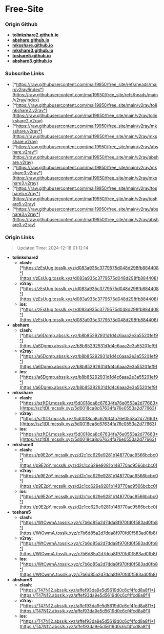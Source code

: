 # Free-Site

### Origin Github

- [**tolinkshare2.github.io**](https://github.com/tolinkshare2/tolinkshare2.github.io)
- [**abshare.github.io**](https://github.com/abshare/abshare.github.io)
- [**mksshare.github.io**](https://github.com/mksshare/mksshare.github.io)
- [**mkshare3.github.io**](https://github.com/mkshare3/mkshare3.github.io)
- [**toshare5.github.io**](https://github.com/toshare5/toshare5.github.io)
- [**abshare3.github.io**](https://github.com/abshare3/abshare3.github.io)

### Subscribe Links

- [*https://raw.githubusercontent.com/mai19950/free_site/refs/heads/main/v2ray/index*](https://raw.githubusercontent.com/mai19950/free_site/refs/heads/main/v2ray/index)
- [*https://raw.githubusercontent.com/mai19950/free_site/main/v2ray/tolinkshare2.v2ray*](https://raw.githubusercontent.com/mai19950/free_site/main/v2ray/tolinkshare2.v2ray)
- [*https://raw.githubusercontent.com/mai19950/free_site/main/v2ray/mksshare.v2ray*](https://raw.githubusercontent.com/mai19950/free_site/main/v2ray/mksshare.v2ray)
- [*https://raw.githubusercontent.com/mai19950/free_site/main/v2ray/abshare.v2ray*](https://raw.githubusercontent.com/mai19950/free_site/main/v2ray/abshare.v2ray)
- [*https://raw.githubusercontent.com/mai19950/free_site/main/v2ray/mkshare3.v2ray*](https://raw.githubusercontent.com/mai19950/free_site/main/v2ray/mkshare3.v2ray)
- [*https://raw.githubusercontent.com/mai19950/free_site/main/v2ray/toshare5.v2ray*](https://raw.githubusercontent.com/mai19950/free_site/main/v2ray/toshare5.v2ray)
- [*https://raw.githubusercontent.com/mai19950/free_site/main/v2ray/abshare3.v2ray*](https://raw.githubusercontent.com/mai19950/free_site/main/v2ray/abshare3.v2ray)

### Origin Links

> Updated Time: 2024-12-18 01:12:14

- **tolinkshare2**
  - **clash**: [*https://zEsUug.tosslk.xyz/d083a935c3779575d048d298fb884408*](https://zEsUug.tosslk.xyz/d083a935c3779575d048d298fb884408)
  - **v2ray**: [*https://zEsUug.tosslk.xyz/d083a935c3779575d048d298fb884408*](https://zEsUug.tosslk.xyz/d083a935c3779575d048d298fb884408)
  - **ios**: [*https://zEsUug.tosslk.xyz/d083a935c3779575d048d298fb884408*](https://zEsUug.tosslk.xyz/d083a935c3779575d048d298fb884408)
- **abshare**
  - **clash**: [*https://a6Dgmp.absslk.xyz/b8b85292931d1d4c6aaa2e3a55201ef9*](https://a6Dgmp.absslk.xyz/b8b85292931d1d4c6aaa2e3a55201ef9)
  - **v2ray**: [*https://a6Dgmp.absslk.xyz/b8b85292931d1d4c6aaa2e3a55201ef9*](https://a6Dgmp.absslk.xyz/b8b85292931d1d4c6aaa2e3a55201ef9)
  - **ios**: [*https://a6Dgmp.absslk.xyz/b8b85292931d1d4c6aaa2e3a55201ef9*](https://a6Dgmp.absslk.xyz/b8b85292931d1d4c6aaa2e3a55201ef9)
- **mksshare**
  - **clash**: [*https://sz1tDI.mcsslk.xyz/5d0018ca8c67634fa76e0553a2d77663*](https://sz1tDI.mcsslk.xyz/5d0018ca8c67634fa76e0553a2d77663)
  - **v2ray**: [*https://sz1tDI.mcsslk.xyz/5d0018ca8c67634fa76e0553a2d77663*](https://sz1tDI.mcsslk.xyz/5d0018ca8c67634fa76e0553a2d77663)
  - **ios**: [*https://sz1tDI.mcsslk.xyz/5d0018ca8c67634fa76e0553a2d77663*](https://sz1tDI.mcsslk.xyz/5d0018ca8c67634fa76e0553a2d77663)
- **mkshare3**
  - **clash**: [*https://p9E2pY.mcsslk.xyz/d2c1cc629e9281b148770ac9566bcbc0*](https://p9E2pY.mcsslk.xyz/d2c1cc629e9281b148770ac9566bcbc0)
  - **v2ray**: [*https://p9E2pY.mcsslk.xyz/d2c1cc629e9281b148770ac9566bcbc0*](https://p9E2pY.mcsslk.xyz/d2c1cc629e9281b148770ac9566bcbc0)
  - **ios**: [*https://p9E2pY.mcsslk.xyz/d2c1cc629e9281b148770ac9566bcbc0*](https://p9E2pY.mcsslk.xyz/d2c1cc629e9281b148770ac9566bcbc0)
- **toshare5**
  - **clash**: [*https://WtOwmA.tosslk.xyz/c7b6d85a2d7dda8f970fd0f583ad0fb8*](https://WtOwmA.tosslk.xyz/c7b6d85a2d7dda8f970fd0f583ad0fb8)
  - **v2ray**: [*https://WtOwmA.tosslk.xyz/c7b6d85a2d7dda8f970fd0f583ad0fb8*](https://WtOwmA.tosslk.xyz/c7b6d85a2d7dda8f970fd0f583ad0fb8)
  - **ios**: [*https://WtOwmA.tosslk.xyz/c7b6d85a2d7dda8f970fd0f583ad0fb8*](https://WtOwmA.tosslk.xyz/c7b6d85a2d7dda8f970fd0f583ad0fb8)
- **abshare3**
  - **clash**: [*https://T47N12.absslk.xyz/affef93da9e5d5619d0c6cf4fcd8a8f1*](https://T47N12.absslk.xyz/affef93da9e5d5619d0c6cf4fcd8a8f1)
  - **v2ray**: [*https://T47N12.absslk.xyz/affef93da9e5d5619d0c6cf4fcd8a8f1*](https://T47N12.absslk.xyz/affef93da9e5d5619d0c6cf4fcd8a8f1)
  - **ios**: [*https://T47N12.absslk.xyz/affef93da9e5d5619d0c6cf4fcd8a8f1*](https://T47N12.absslk.xyz/affef93da9e5d5619d0c6cf4fcd8a8f1)
